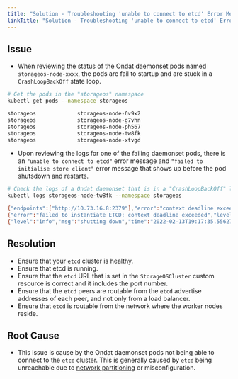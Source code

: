 ```yaml
---
title: "Solution - Troubleshooting 'unable to connect to etcd' Error Message"
linkTitle: "Solution - Troubleshooting 'unable to connect to etcd' Error Message"
---
```


## Issue

- When reviewing the status of the Ondat daemonset pods named `storageos-node-xxxx`, the pods are fail to startup and are stuck in a `CrashLoopBackOff` state loop.

```bash
# Get the pods in the "storageos" namespace
kubectl get pods --namespace storageos

storageos             storageos-node-6v9x2                               3/3     Running            2 (16s ago)   55s
storageos             storageos-node-g7vhn                               2/3     CrashLoopBackOff   1 (14s ago)   55s
storageos             storageos-node-ph567                               3/3     Running            2 (17s ago)   55s
storageos             storageos-node-tw8fk                               2/3     CrashLoopBackOff   1 (12s ago)   55s
storageos             storageos-node-xtvgd                               3/3     Running            2 (12s ago)   55s
```

- Upon reviewing the logs for one of the failing daemonset pods, there is an `"unable to connect to etcd"` error message and `"failed to initialise store client"` error message that shows up before the pod shutsdown and restarts.

```bash
# Check the logs of a Ondat daemonset that is in a "CrashLoopBackOff" loop.
kubectl logs storageos-node-tw8fk --namespace storageos

{"endpoints":["http://10.73.16.8:2379"],"error":"context deadline exceeded","level":"error","msg":"unable to connect to etcd","store":"etcd","time":"2022-02-13T19:17:35.556128015Z"}
{"error":"failed to instantiate ETCD: context deadline exceeded","level":"error","msg":"failed to initialise store client","time":"2022-02-13T19:17:35.55625352Z"}
{"level":"info","msg":"shutting down","time":"2022-02-13T19:17:35.556274893Z"}
```

## Resolution

- Ensure that your `etcd` cluster is healthy.
- Ensure that etcd is running.
- Ensure that the `etcd` URL that is set in the `StorageOSCluster` custom resource is correct and it includes the port number.
- Ensure that the `etcd` peers are routable from the `etcd` advertise addresses of each peer, and not only from a load balancer.
- Ensure that `etcd`  is routable from the network where the worker nodes reside.

## Root Cause

- This issue is cause by the Ondat daemonset pods not being able to connect to the `etcd` cluster. This is generally caused by `etcd`  being unreachable due to [network partitioning](https://en.wikipedia.org/wiki/Network_partition) or misconfiguration.

